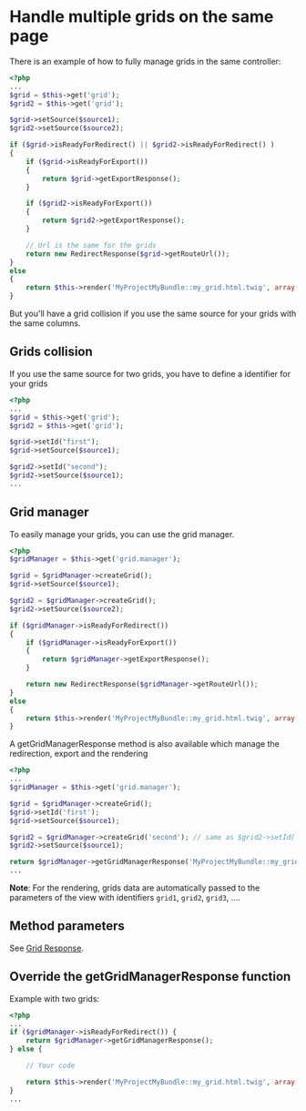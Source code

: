 Handle multiple grids on the same page
=========================================

There is an example of how to fully manage grids in the same controller:

```php
<?php
...
$grid = $this->get('grid');
$grid2 = $this->get('grid');

$grid->setSource($source1);
$grid2->setSource($source2);

if ($grid->isReadyForRedirect() || $grid2->isReadyForRedirect() )
{
    if ($grid->isReadyForExport())
	{
		return $grid->getExportResponse();
	}

	if ($grid2->isReadyForExport())
	{
		return $grid2->getExportResponse();
	}

	// Url is the same for the grids
    return new RedirectResponse($grid->getRouteUrl());
}
else
{
    return $this->render('MyProjectMyBundle::my_grid.html.twig', array('grid' => $grid, 'grid2' => $grid2));
}
```

But you'll have a grid collision if you use the same source for your grids with the same columns.

## Grids collision

If you use the same source for two grids, you have to define a identifier for your grids

```php
<?php
...
$grid = $this->get('grid');
$grid2 = $this->get('grid');

$grid->setId("first");
$grid->setSource($source1);

$grid2->setId("second");
$grid2->setSource($source1);
...
```

## Grid manager

To easily manage your grids, you can use the grid manager.

```php
<?php
$gridManager = $this->get('grid.manager');

$grid = $gridManager->createGrid();
$grid->setSource($source1);

$grid2 = $gridManager->createGrid();
$grid2->setSource($source2);

if ($gridManager->isReadyForRedirect())
{
    if ($gridManager->isReadyForExport())
	{
		return $gridManager->getExportResponse();
	}

    return new RedirectResponse($gridManager->getRouteUrl());
}
else
{
    return $this->render('MyProjectMyBundle::my_grid.html.twig', array('grid' => $grid, 'grid2' => $grid2));
}

```

A getGridManagerResponse method is also available which manage the redirection, export and the rendering

```php
<?php
...
$gridManager = $this->get('grid.manager');

$grid = $gridManager->createGrid();
$grid->setId('first');
$grid->setSource($source1);

$grid2 = $gridManager->createGrid('second'); // same as $grid2->setId('second');
$grid2->setSource($source1);

return $gridManager->getGridManagerResponse('MyProjectMyBundle::my_grid.html.twig');
...
```

**Note**: For the rendering, grids data are automatically passed to the parameters of the view with identifiers `grid1`, `grid2`, `grid3`, ....

## Method parameters

See [Grid Response](grid_response.md#method_parameters).

## Override the getGridManagerResponse function

Example with two grids:

```php
<?php
...
if ($gridManager->isReadyForRedirect()) {
    return $gridManager->getGridManagerResponse();
} else {

    // Your code

    return $this->render('MyProjectMyBundle::my_grid.html.twig', array('grid' => $grid, 'grid2' => $grid2));
}
...
```
